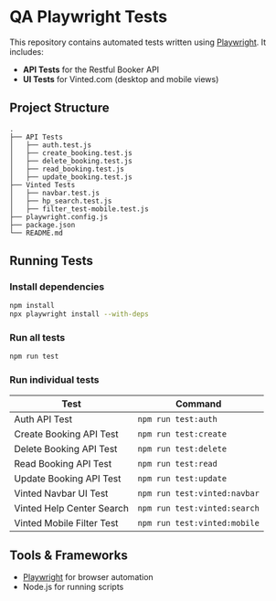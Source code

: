 
# QA Playwright Tests

This repository contains automated tests written using [Playwright](https://playwright.dev/). It includes:

- **API Tests** for the Restful Booker API
- **UI Tests** for Vinted.com (desktop and mobile views)

## Project Structure
```
.
├── API Tests
│   ├── auth.test.js
│   ├── create_booking.test.js
│   ├── delete_booking.test.js
│   ├── read_booking.test.js
│   ├── update_booking.test.js
├── Vinted Tests
│   ├── navbar.test.js
│   ├── hp_search.test.js
│   ├── filter_test-mobile.test.js
├── playwright.config.js
├── package.json
└── README.md
```

## Running Tests

### Install dependencies
```bash
npm install
npx playwright install --with-deps  
```

### Run all tests
```bash
npm run test
```

### Run individual tests
| Test                          | Command                                   |
|-------------------------------|-------------------------------------------|
| Auth API Test                 | `npm run test:auth`                      |
| Create Booking API Test       | `npm run test:create`                    |
| Delete Booking API Test       | `npm run test:delete`                    |
| Read Booking API Test         | `npm run test:read`                      |
| Update Booking API Test       | `npm run test:update`                    |
| Vinted Navbar UI Test         | `npm run test:vinted:navbar`             |
| Vinted Help Center Search     | `npm run test:vinted:search`             |
| Vinted Mobile Filter Test     | `npm run test:vinted:mobile`             |

## Tools & Frameworks
- [Playwright](https://playwright.dev/) for browser automation
- Node.js for running scripts
